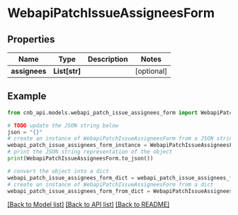 # WebapiPatchIssueAssigneesForm


## Properties

Name | Type | Description | Notes
------------ | ------------- | ------------- | -------------
**assignees** | **List[str]** |  | [optional] 

## Example

```python
from cnb_api.models.webapi_patch_issue_assignees_form import WebapiPatchIssueAssigneesForm

# TODO update the JSON string below
json = "{}"
# create an instance of WebapiPatchIssueAssigneesForm from a JSON string
webapi_patch_issue_assignees_form_instance = WebapiPatchIssueAssigneesForm.from_json(json)
# print the JSON string representation of the object
print(WebapiPatchIssueAssigneesForm.to_json())

# convert the object into a dict
webapi_patch_issue_assignees_form_dict = webapi_patch_issue_assignees_form_instance.to_dict()
# create an instance of WebapiPatchIssueAssigneesForm from a dict
webapi_patch_issue_assignees_form_from_dict = WebapiPatchIssueAssigneesForm.from_dict(webapi_patch_issue_assignees_form_dict)
```
[[Back to Model list]](../README.md#documentation-for-models) [[Back to API list]](../README.md#documentation-for-api-endpoints) [[Back to README]](../README.md)


